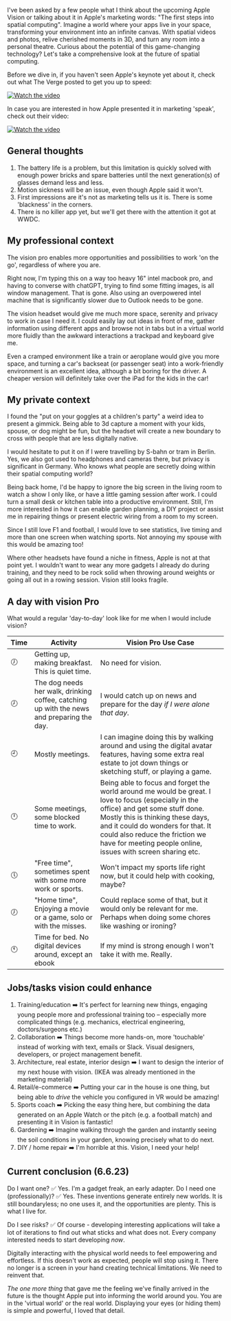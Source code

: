 I've been asked by a few people what I think about the upcoming Apple Vision or talking about it in Apple's marketing words: "The first steps into spatial computing". Imagine a world where your apps live in your space, transforming your environment into an infinite canvas. With spatial videos and photos, relive cherished moments in 3D, and turn any room into a personal theatre. Curious about the potential of this game-changing technology? Let's take a comprehensive look at the future of spatial computing.

Before we dive in, if you haven't seen Apple's keynote yet about it, check out what The Verge posted to get you up to speed:

[![Watch the video](https://img.youtube.com/vi/ENtxJcI5Ll4/hqdefault.jpg)](https://youtu.be/ENtxJcI5Ll4)


In case you are interested in how Apple presented it in marketing 'speak', check out their video:

[![Watch the video](https://img.youtube.com/vi/TX9qSaGXFyg/hqdefault.jpg)](https://youtu.be/TX9qSaGXFyg)

## General thoughts
1. The battery life is a problem, but this limitation is quickly solved with enough power bricks and spare batteries until the next generation(s) of glasses demand less and less.
2. Motion sickness will be an issue, even though Apple said it won't.
3. First impressions are it's not as marketing tells us it is. There is some 'blackness' in the corners.
4. There is no killer app yet, but we'll get there with the attention it got at WWDC.

## My professional context

The vision pro enables more opportunities and possibilities to work 'on the go', regardless of where you are.

Right now, I'm typing this on a way too heavy 16" intel macbook pro, and having to converse with chatGPT, trying to find some fitting images, is all window management. That is gone. Also using an overpowered intel machine that is significantly slower due to Outlook needs to be gone.

The vision headset would give me much more space, serenity and privacy to work in case I need it. I could easily lay out ideas in front of me, gather information using different apps and browse not in tabs but in a virtual world more fluidly than the awkward interactions a trackpad and keyboard give me.

Even a cramped environment like a train or aeroplane would give you more space, and turning a car's backseat (or passenger seat) into a work-friendly environment is an excellent idea, although a bit boring for the driver. A cheaper version will definitely take over the iPad for the kids in the car!

## My private context
I found the "put on your goggles at a children's party" a weird idea to present a gimmick. Being able to 3d capture a moment with your kids, spouse, or dog might be fun, but the headset will create a new boundary to cross with people that are less digitally native.

I would hesitate to put it on if I were travelling by S-bahn or tram in Berlin. Yes, we also got used to headphones and cameras there, but privacy is significant in Germany. Who knows what people are secretly doing within their spatial computing world?

Being back home, I'd be happy to ignore the big screen in the living room to watch a show I only like, or have a little gaming session after work. I could turn a small desk or kitchen table into a productive environment. Still, I'm more interested in how it can enable garden planning, a DIY project or assist me in repairing things or present electric wiring from a room to my screen.

Since I still love F1 and football, I would love to see statistics, live timing and more than one screen when watching sports. Not annoying my spouse with this would be amazing too! 

Where other headsets have found a niche in fitness, Apple is not at that point yet. I wouldn't want to wear any more gadgets I already do during training, and they need to be rock solid when throwing around weights or going all out in a rowing session. Vision still looks fragile.

## A day with vision Pro
What would a regular 'day-to-day' look like for me when I would include vision?

| Time | Activity                                                                                  | Vision Pro Use Case                                                                                                                                                                                                                                                                                               |
| ---- | ----------------------------------------------------------------------------------------- | ----------------------------------------------------------------------------------------------------------------------------------------------------------------------------------------------------------------------------------------------------------------------------------------------------------------- |
| 🕖   | Getting up, making breakfast. This is quiet time.                                         | No need for vision.                                                                                                                                                                                                                                                                                               |
| 🕗   | The dog needs her walk, drinking coffee, catching up with the news and preparing the day. | I would catch up on news and prepare for the day _if I were alone that day_.                                                                                                                                                                                                                                      |
| 🕘   | Mostly meetings.                                                                          | I can imagine doing this by walking around and using the digital avatar features, having some extra real estate to jot down things or sketching stuff, or playing a game.                                                                                                                                         |
| 🕛   | Some meetings, some blocked time to work.                                                 | Being able to focus and forget the world around me would be great. I love to focus (especially in the office) and get some stuff done. Mostly this is thinking these days, and it could do wonders for that. It could also reduce the friction we have for meeting people online, issues with screen sharing etc. |
| 🕔   | "Free time", sometimes spent with some more work or sports.                               | Won't impact my sports life right now, but it could help with cooking, maybe?                                                                                                                                                                                                                                     |
| 🕖   | "Home time", Enjoying a movie or a game, solo or with the misses.                         | Could replace some of that, but it would only be relevant for me. Perhaps when doing some chores like washing or ironing?                                                                                                                                                                                         |
| 🕚   | Time for bed. No digital devices around, except an ebook | If my mind is strong enough I won't take it with me. Really.|                                                                                          |                                                                                                                                                                                                                                                                                                                   |


## Jobs/tasks vision could enhance
1. Training/education ➡️ It's perfect for learning new things, engaging young people more and professional training too – especially more complicated things (e.g. mechanics, electrical engineering, doctors/surgeons etc.)
2. Collaboration ➡️ Things become more hands-on, more 'touchable' instead of working with text, emails or Slack. Visual designers, developers, or project management benefit.
3. Architecture, real estate, interior design ➡️ I want to design the interior of my next house with vision. (IKEA was already mentioned in the marketing material)
4. Retail/e-commerce ➡️ Putting your car in the house is one thing, but being able to _drive_ the vehicle you configured in VR would be amazing!
5. Sports coach ➡️ Picking the easy thing here, but combining the data generated on an Apple Watch or the pitch (e.g. a football match) and presenting it in Vision is fantastic!
6. Gardening ➡️ Imagine walking through the garden and instantly seeing the soil conditions in your garden, knowing precisely what to do next.
7. DIY / home repair ➡️ I'm horrible at this. Vision, I need your help!

## Current conclusion (6.6.23)
Do I want one? ✅ Yes. I'm a gadget freak, an early adapter. 
Do I need one (professionally)? ✅ Yes. These inventions generate entirely new worlds. It is still boundaryless; no one uses it, and the opportunities are plenty. This is what I live for.

Do I see risks? ✅ Of course - developing interesting applications will take a lot of iterations to find out what sticks and what does not. Every company interested needs to start developing _now_.

Digitally interacting with the physical world needs to feel empowering and effortless. If this doesn't work as expected, people will stop using it. There no longer is a screen in your hand creating technical limitations. We need to reinvent that.

*The one more thing* that gave me the feeling we've finally arrived in the future is the thought Apple put into informing the world around you. You are in the 'virtual world' or the real world. Displaying your eyes (or hiding them) is simple and powerful, I loved that detail.

